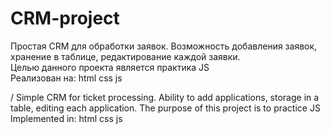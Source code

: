 # CRM-project
Простая CRM для обработки заявок. Возможность добавления заявок, хранение в таблице, редактирование каждой заявки.  
Целью данного проекта является практика JS  
Реализован на: html css js 

/ Simple CRM for ticket processing. Ability to add applications, storage in a table, editing each application.
The purpose of this project is to practice JS
Implemented in: html css js
